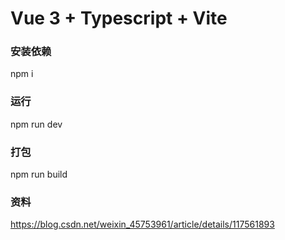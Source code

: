 # Vue 3 + Typescript + Vite


###  安装依赖
npm i

### 运行
npm run dev

### 打包
npm run build


###  资料
https://blog.csdn.net/weixin_45753961/article/details/117561893

